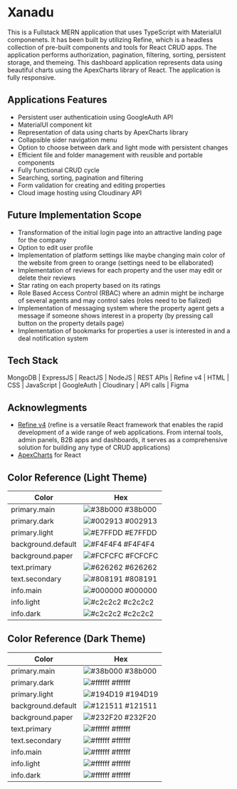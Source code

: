 # Xanadu
This is a Fullstack MERN application that uses TypeScript with MaterialUI componenets. It has been built by utilizing Refine, which is a headless collection of pre-built components and tools for React CRUD apps. The application performs authorization, pagination, filtering, sorting, persistent storage, and themeing. This dashboard application represents data using beautiful charts using the ApexCharts library of React. The application is fully responsive.

## Applications Features
- Persistent user authenticatioin using GoogleAuth API
- MaterialUI component kit
- Representation of data using charts by ApexCharts library
- Collapsible sider navigation menu
- Option to choose between dark and light mode with persistent changes
- Efficient file and folder management with reusible and portable components
- Fully functional CRUD cycle
- Searching, sorting, pagination and filtering
- Form validation for creating and editing properties
- Cloud image hosting using Cloudinary API

## Future Implementation Scope
- Transformation of the initial login page into an attractive landing page for the company
- Option to edit user profile
- Implementation of platform settings like maybe changing main color of the website from green to orange (settings need to be ellaborated)
- Implementation of reviews for each property and the user may edit or delete their reviews
- Star rating on each property based on its ratings
- Role Based Access Control (RBAC) where an admin might be incharge of several agents and may control sales (roles need to be fialized)
- Implementation of messaging system where the property agent gets a message if someone shows interest in a property (by pressing call button on the property details page)
- Implementation of bookmarks for properties a user is interested in and a deal notification system

## Tech Stack
MongoDB | ExpressJS | ReactJS | NodeJS | REST APIs | Refine v4 | HTML | CSS | JavaScript | GoogleAuth | Cloudinary | API calls | Figma

## Acknowlegments
- [Refine v4](https://refine.dev/docs/) (refine is a versatile React framework that enables the rapid development of a wide range of web applications. From internal tools, admin panels, B2B apps and dashboards, it serves as a comprehensive solution for building any type of CRUD applications)
- [ApexCharts](https://apexcharts.com/docs/installation/#) for React

## Color Reference (Light Theme)

| Color             | Hex                                                                |
| ----------------- | ------------------------------------------------------------------ |
| primary.main | ![#38b000](https://via.placeholder.com/10/38b000?text=+) #38b000 |
| primary.dark | ![#002913](https://via.placeholder.com/10/002913?text=+) #002913 |
| primary.light | ![#E7FFDD](https://via.placeholder.com/10/E7FFDD?text=+) #E7FFDD |
| background.default | ![#F4F4F4](https://via.placeholder.com/10/F4F4F4?text=+) #F4F4F4 |
| background.paper | ![#FCFCFC](https://via.placeholder.com/10/FCFCFC?text=+) #FCFCFC |
| text.primary | ![#626262](https://via.placeholder.com/10/626262?text=+) #626262 |
| text.secondary | ![#808191](https://via.placeholder.com/10/808191?text=+) #808191 |
| info.main | ![#000000](https://via.placeholder.com/10/000000?text=+) #000000 |
| info.light | ![#c2c2c2](https://via.placeholder.com/10/c2c2c2?text=+) #c2c2c2 |
| info.dark | ![#c2c2c2](https://via.placeholder.com/10/c2c2c2?text=+) #c2c2c2 |

## Color Reference (Dark Theme)

| Color             | Hex                                                                |
| ----------------- | ------------------------------------------------------------------ |
| primary.main | ![#38b000](https://via.placeholder.com/10/38b000?text=+) #38b000 |
| primary.dark | ![#ffffff](https://via.placeholder.com/10/ffffff?text=+) #ffffff |
| primary.light | ![#194D19](https://via.placeholder.com/10/194D19?text=+) #194D19 |
| background.default | ![#121511](https://via.placeholder.com/10/121511?text=+) #121511 |
| background.paper | ![#232F20](https://via.placeholder.com/10/232F20?text=+) #232F20 |
| text.primary | ![#ffffff](https://via.placeholder.com/10/ffffff?text=+) #ffffff |
| text.secondary | ![#ffffff](https://via.placeholder.com/10/ffffff?text=+) #ffffff |
| info.main | ![#ffffff](https://via.placeholder.com/10/ffffff?text=+) #ffffff |
| info.light | ![#ffffff](https://via.placeholder.com/10/ffffff?text=+) #ffffff |
| info.dark | ![#ffffff](https://via.placeholder.com/10/ffffff?text=+) #ffffff |



